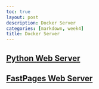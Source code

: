 ```yaml
---
toc: true
layout: post
description: Docker Server 
categories: [markdown, week4]
title: Docker Server 
---
```


<html>
<h2><a href = "http://127.0.0.1:5000/">Python Web Server </a></h2>
<h2><a href = "http://0.0.0.0:4000/emma_blog/">FastPages Web Server</a></h2>
</html>